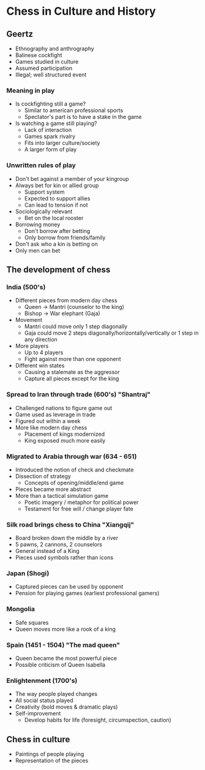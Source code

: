 # Chess in Culture and History

## Geertz

- Ethnography and anthrography
- Balinese cockfight
- Games studied in culture
- Assumed participation
- Illegal; well structured event

### Meaning in play

- Is cockfighting still a game?
    - Similar to american professional sports
    - Spectator's part is to have a stake in the game
- Is watching a game still playing?
    - Lack of interaction
    - Games spark rivalry
    - Fits into larger culture/society
    - A larger form of play

### Unwritten rules of play

- Don't bet against a member of your kingroup
- Always bet for kin or allied group
    - Support system
    - Expected to support allies
    - Can lead to tension if not
- Sociologically relevant
    - Bet on the local rooster
- Borrowing money
    - Don't borrow after betting
    - Only borrow from friends/family
- Don't ask who a kin is betting on
- Only men can bet

## The development of chess

### India (500's)

- Different pieces from modern day chess
    - Queen -> Mantri (counselor to the king)
    - Bishop -> War elephant (Gaja)
- Movement
    - Mantri could move only 1 step diagonally
    - Gaja could move 2 steps diagonally/horizontally/vertically or 1 step in any direction
- More players
    - Up to 4 players
    - Fight against more than one opponent
- Different win states
    - Causing a stalemate as the aggressor
    - Capture all pieces except for the king

### Spread to Iran through trade (600's) "Shantraj"

- Challenged nations to figure game out
- Game used as leverage in trade
- Figured out within a week
- More like modern day chess
    - Placement of kings modernized
    - King exposed much more easily

### Migrated to Arabia through war (634 - 651)

- Introduced the notion of check and checkmate
- Dissection of strategy
    - Concepts of opening/middle/end game
- Pieces became more abstract
- More than a tactical simulation game
    - Poetic imagery / metaphor for political power
    - Testament for free will / change player fate

### Silk road brings chess to China "Xiangqij"

- Board broken down the middle by a river
- 5 pawns, 2 cannons, 2 counselors
- General instead of a King
- Pieces used symbols rather than icons

### Japan (Shogi)

- Captured pieces can be used by opponent
- Pension for playing games (earliest professional gamers)

### Mongolia

- Safe squares
- Queen moves more like a rook of a king

### Spain (1451 - 1504) "The mad queen"

- Queen became the most powerful piece
- Possible criticism of Queen Isabella

### Enlightenment (1700's)

- The way people played changes
- All social status played
- Creativity (bold moves & dramatic plays)
- Self-improvement
    - Develop habits for life (foresight, circumspection, caution)

## Chess in culture

- Paintings of people playing
- Representation of the pieces